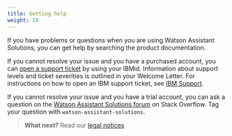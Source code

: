 ```yaml
---
title: Getting help
weight: 10
---
```

If you have problems or questions when you are using Watson Assistant Solutions, you can get help by searching the product documentation.

If you cannot resolve your issue and you have a purchased account, you can [open a support ticket](http://ibm.biz/BdZu6C) by using your IBMid. Information about support levels and ticket severities is outlined in your Welcome Letter. For instructions on how to open an IBM support ticket, see [IBM Support](https://www.ibm.com/mysupport).

If you cannot resolve your issue and you have a trial account, you can ask a question on the [Watson Assistant Solutions forum](https://stackoverflow.com/questions/tagged/watson-assistant-solutionst) on Stack Overflow.  Tag your question with `watson-assistant-solutions`.

> **What next?** Read our [legal notices]({{site.baseurl}}/legal/terms-of-use)
